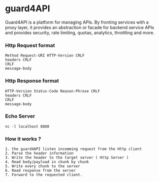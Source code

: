 # guard4API
Guard4API is a platform for managing APIs. By fronting services with a proxy layer, it provides an abstraction or facade for backend service APIs and provides security, rate limiting, quotas, analytics, throttling and more.

### Http Request format
``` 
Method Request-URI HTTP-Version CRLF
headers CRLF
CRLF
message-body
```

### Http Response format
``` 
HTTP-Version Status-Code Reason-Phrase CRLF
headers CRLF
CRLF
message-body
```
### Echo Server 
```
nc -l localhost 8888
```

### How it works ?
```
1. the guard4API listen incomming request from the Http client
2. Parse the header information 
3. Write the header to the target server ( Http Server )
4. Read body/payload in chunk by chunk 
5. Write every chunk to the server 
6. Read response from the server 
7. Forward to the requested client.

```